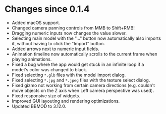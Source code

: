 # Changes since 0.1.4
* Added macOS support.
* Changed camera panning controls from MMB to Shift+RMB!
* Dragging numeric inputs now changes the value slower.
* Selecting main model with the "..." button now automatically also imports it, without having to click the "Import" button.
* Added arrows next to numeric input fields.
* Animation timeline now automatically scrolls to the current frame when playing animations.
* Fixed a bug where the app would get stuck in an infinite loop if a model's color was changed to black.
* Fixed selecting `*.glb` files with the model import dialog.
* Fixed selecting `*.jpg` and `*.jpeg` files with the texture select dialog.
* Fixed gizmo not working from certain camera directions (e.g. couldn't move objects on the Z axis when Left camera perspective was used).
* Fixed responsive size of widgets.
* Improved GUI layouting and rendering optimizations.
* Updated BBMOD to 3.12.0.
